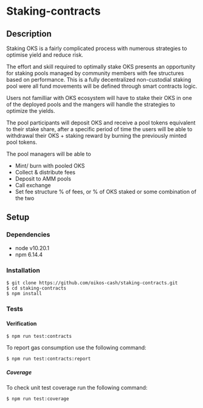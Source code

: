 # Staking-contracts

## Description

Staking OKS is a fairly complicated process with numerous strategies to optimise yield and reduce risk. 

The effort and skill required to optimally stake OKS presents an opportunity for staking pools managed by community members with fee structures based on performance. This is a fully decentralized non-custodial staking pool were all fund movements will be defined through smart contracts logic. 

Users not familliar with OKS ecosystem will have to stake their OKS in one of the deployed pools and the mangers will handle the strategies to optimize the yields.

The pool participants will deposit OKS and receive a pool tokens equivalent to their stake share, after a specific period of time the users will be able to withdrawal their OKS + staking reward by burning the previously minted pool tokens.  

The pool managers will be able to 

- Mint/ burn with pooled OKS
- Collect & distribute fees
- Deposit to AMM pools
- Call exchange
- Set fee structure % of fees, or % of OKS staked or some combination of the two

## Setup

### Dependencies

* node v10.20.1
* npm 6.14.4

### Installation

```console
$ git clone https://github.com/oikos-cash/staking-contracts.git
$ cd staking-contracts
$ npm install
```

### Tests

#### Verification

```console
$ npm run test:contracts
```

To report gas consumption use the following command:

```console
$ npm run test:contracts:report
```

##### Coverage

To check unit test coverage run the following command:

```console
$ npm run test:coverage
```

